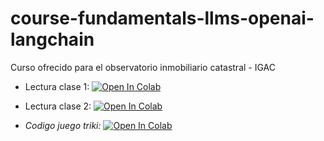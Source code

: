 # course-fundamentals-llms-openai-langchain
Curso ofrecido para el observatorio inmobiliario catastral - IGAC

- Lectura clase 1: [![Open In Colab](https://colab.research.google.com/assets/colab-badge.svg)](https://colab.research.google.com/github/lacamposm/course-fundamentals-llms-openai-langchain/blob/main/Clase_01_Fundamentos_LLMs.ipynb)

- Lectura clase 2: [![Open In Colab](https://colab.research.google.com/assets/colab-badge.svg)](https://colab.research.google.com/github/lacamposm/course-fundamentals-llms-openai-langchain/blob/main/Clase_02_Prompt_Engineering.ipynb)

- _Codigo juego triki:_ [![Open In Colab](https://colab.research.google.com/assets/colab-badge.svg)](https://colab.research.google.com/github/lacamposm/course-fundamentals-llms-openai-langchain/blob/main/juego_triki.ipynb)

